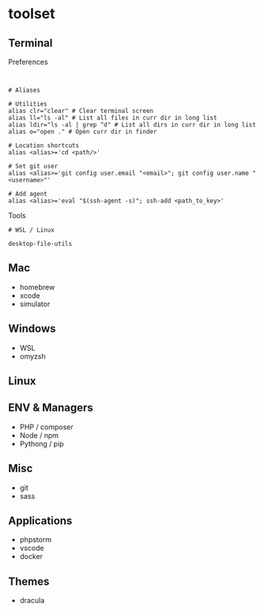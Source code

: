 # toolset

## Terminal

Preferences
```shell

```


```shell

# Aliases

# Utilities
alias clr="clear" # Clear terminal screen
alias ll="ls -al" # List all files in curr dir in long list
alias ldir="ls -al | grep ^d" # List all dirs in curr dir in long list
alias o="open ." # Open curr dir in finder

# Location shortcuts
alias <alias>='cd <path/>'

# Set git user
alias <alias>='git config user.email "<email>"; git config user.name "<username>"'

# Add agent
alias <alias>='eval "$(ssh-agent -s)"; ssh-add <path_to_key>'
```

Tools
```shell
# WSL / Linux

desktop-file-utils
```

## Mac
- homebrew
- xcode
- simulator
  
## Windows
- WSL
- omyzsh

## Linux

## ENV & Managers
- PHP / composer
- Node / npm
- Pythong / pip

## Misc
- git
- sass

## Applications
- phpstorm
- vscode
- docker

## Themes
- dracula
